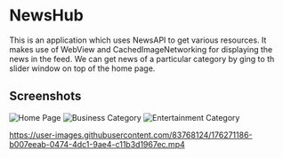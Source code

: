 # NewsHub

This is an application which uses NewsAPI to get various resources. It makes use of WebView and CachedImageNetworking for displaying the news in the feed. We can get news of a particular category by ging to th slider window on top of the home page.

## Screenshots

![Home Page](https://user-images.githubusercontent.com/83768124/176271665-860cf0c2-f399-48cc-becb-b92fac7d3148.jpeg)
![Business Category](https://user-images.githubusercontent.com/83768124/176271692-260f3356-7f2e-4cb5-8efd-418555d2b4f5.jpeg)
![Entertainment Category](https://user-images.githubusercontent.com/83768124/176271710-2ebe3350-d0e2-439d-8e1d-bd523246a288.jpeg)


https://user-images.githubusercontent.com/83768124/176271186-b007eeab-0474-4dc1-9ae4-c11b3d1967ec.mp4

